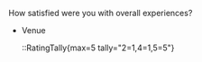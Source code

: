 How satisfied were you with overall experiences?

- Venue

  ::RatingTally{max=5 tally="2=1,4=1,5=5"}